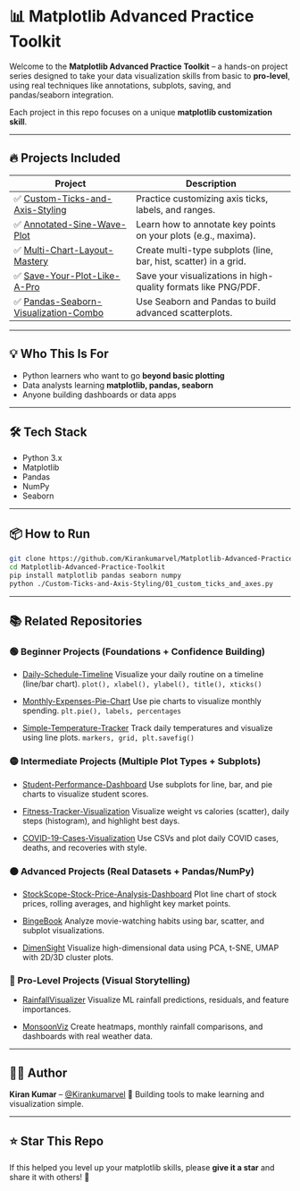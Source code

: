 
# 📊 Matplotlib Advanced Practice Toolkit

Welcome to the **Matplotlib Advanced Practice Toolkit** – a hands-on project series designed to take your data visualization skills from basic to **pro-level**, using real techniques like annotations, subplots, saving, and pandas/seaborn integration.

Each project in this repo focuses on a unique **matplotlib customization skill**.

---

## 🔥 Projects Included

| Project | Description |
|--------|-------------|
| ✅ [Custom-Ticks-and-Axis-Styling](./Custom-Ticks-and-Axis-Styling/01_custom_ticks_and_axes.py) | Practice customizing axis ticks, labels, and ranges. |
| ✅ [Annotated-Sine-Wave-Plot](./Annotated-Sine-Wave-Plot/02_annotations_example.py) | Learn how to annotate key points on your plots (e.g., maxima). |
| ✅ [Multi-Chart-Layout-Mastery](./Multi-Chart-Layout-Mastery/03_advanced_layout_subplots.py) | Create multi-type subplots (line, bar, hist, scatter) in a grid. |
| ✅ [Save-Your-Plot-Like-A-Pro](./Save-Your-Plot-Like-A-Pro/04_save_figure_example.py) | Save your visualizations in high-quality formats like PNG/PDF. |
| ✅ [Pandas-Seaborn-Visualization-Combo](./Pandas-Seaborn-Visualization-Combo/05_integration_with_pandas_seaborn.py) | Use Seaborn and Pandas to build advanced scatterplots. |

---

## 💡 Who This Is For

- Python learners who want to go **beyond basic plotting**
- Data analysts learning **matplotlib, pandas, seaborn**
- Anyone building dashboards or data apps

---

## 🛠️ Tech Stack

- Python 3.x
- Matplotlib
- Pandas
- NumPy
- Seaborn

---

## 📦 How to Run

```bash
git clone https://github.com/Kirankumarvel/Matplotlib-Advanced-Practice-Toolkit.git
cd Matplotlib-Advanced-Practice-Toolkit
pip install matplotlib pandas seaborn numpy
python ./Custom-Ticks-and-Axis-Styling/01_custom_ticks_and_axes.py
````

---

## 📚 Related Repositories

### 🟢 Beginner Projects (Foundations + Confidence Building)

* [Daily-Schedule-Timeline](https://github.com/Kirankumarvel/Daily-Schedule-Timeline)
  Visualize your daily routine on a timeline (line/bar chart).
  `plot(), xlabel(), ylabel(), title(), xticks()`

* [Monthly-Expenses-Pie-Chart](https://github.com/Kirankumarvel/Monthly-Expenses-Pie-Chart)
  Use pie charts to visualize monthly spending.
  `plt.pie(), labels, percentages`

* [Simple-Temperature-Tracker](https://github.com/Kirankumarvel/Simple-Temperature-Tracker)
  Track daily temperatures and visualize using line plots.
  `markers, grid, plt.savefig()`

### 🟡 Intermediate Projects (Multiple Plot Types + Subplots)

* [Student-Performance-Dashboard](https://github.com/Kirankumarvel/Student-Performance-Dashboard)
  Use subplots for line, bar, and pie charts to visualize student scores.

* [Fitness-Tracker-Visualization](https://github.com/Kirankumarvel/Fitness-Tracker-Visualization)
  Visualize weight vs calories (scatter), daily steps (histogram), and highlight best days.

* [COVID-19-Cases-Visualization](https://github.com/Kirankumarvel/COVID-19-Cases-Visualization)
  Use CSVs and plot daily COVID cases, deaths, and recoveries with style.

### 🟠 Advanced Projects (Real Datasets + Pandas/NumPy)

* [StockScope-Stock-Price-Analysis-Dashboard](https://github.com/Kirankumarvel/StockScope-Stock-Price-Analysis-Dashboard)
  Plot line chart of stock prices, rolling averages, and highlight key market points.

* [BingeBook](https://github.com/Kirankumarvel/BingeBook)
  Analyze movie-watching habits using bar, scatter, and subplot visualizations.

* [DimenSight](https://github.com/Kirankumarvel/DimenSight)
  Visualize high-dimensional data using PCA, t-SNE, UMAP with 2D/3D cluster plots.

### 🔴 Pro-Level Projects (Visual Storytelling)

* [RainfallVisualizer](https://github.com/Kirankumarvel/RainfallVisualizer)
  Visualize ML rainfall predictions, residuals, and feature importances.

* [MonsoonViz](https://github.com/Kirankumarvel/MonsoonViz)
  Create heatmaps, monthly rainfall comparisons, and dashboards with real weather data.

---

## 👨‍💻 Author

**Kiran Kumar** – [@Kirankumarvel](https://github.com/Kirankumarvel)
🚀 Building tools to make learning and visualization simple.

---

## ⭐ Star This Repo

If this helped you level up your matplotlib skills, please **give it a star** and share it with others! 🌟

